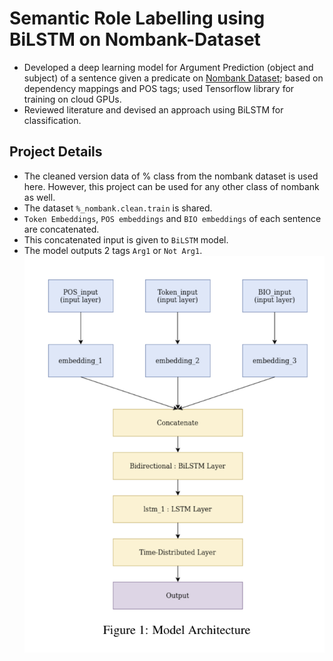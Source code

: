# Semantic Role Labelling using BiLSTM on Nombank-Dataset
- Developed a deep learning model for Argument Prediction (object and subject) of a sentence given a predicate on [Nombank Dataset](https://nlp.cs.nyu.edu/meyers/NomBank.html); based on dependency mappings and POS tags; used Tensorflow library for training on cloud GPUs.
- Reviewed literature and devised an approach using BiLSTM for classification.

## Project Details
- The cleaned version data of % class from the nombank dataset is used here. However, this project can be used for any other class of nombank as well.
- The dataset `%_nombank.clean.train` is shared.
- `Token Embeddings`, `POS embeddings` and `BIO embeddings` of each sentence are concatenated.
- This concatenated input is given to `BiLSTM` model.
- The model outputs 2 tags `Arg1` or `Not Arg1`.
![Model Architecture](model_architecture.png)
